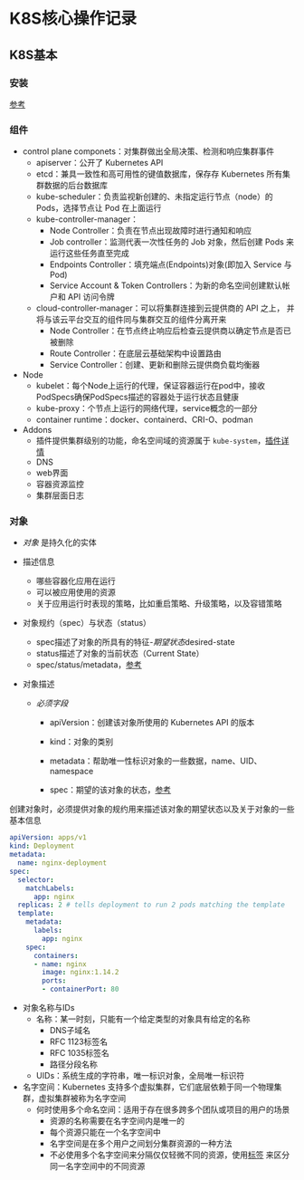 # K8S核心操作记录

## K8S基本

### 安装

[参考](https://kubernetes.io/zh/docs/tasks/tools/)

### 组件

- control plane componets：对集群做出全局决策、检测和响应集群事件
  - apiserver：公开了 Kubernetes API
  - etcd：兼具一致性和高可用性的键值数据库，保存存 Kubernetes 所有集群数据的后台数据库
  - kube-scheduler：负责监视新创建的、未指定运行节点（node）的 Pods，选择节点让 Pod 在上面运行
  - kube-controller-manager：
    - Node Controller：负责在节点出现故障时进行通知和响应
    - Job controller：监测代表一次性任务的 Job 对象，然后创建 Pods 来运行这些任务直至完成
    - Endpoints Controller：填充端点(Endpoints)对象(即加入 Service 与 Pod)
    - Service Account & Token Controllers：为新的命名空间创建默认帐户和 API 访问令牌
  - cloud-controller-manager：可以将集群连接到云提供商的 API 之上， 并将与该云平台交互的组件同与集群交互的组件分离开来
    - Node Controller：在节点终止响应后检查云提供商以确定节点是否已被删除
    - Route Controller：在底层云基础架构中设置路由
    - Service Controller：创建、更新和删除云提供商负载均衡器
- Node
  - kubelet：每个Node上运行的代理，保证容器运行在pod中，接收PodSpecs确保PodSpecs描述的容器处于运行状态且健康
  - kube-proxy：个节点上运行的网络代理，service概念的一部分
  - container runtime：docker、containerd、CRI-O、podman
- Addons
  - 插件提供集群级别的功能，命名空间域的资源属于 `kube-system`，[插件详情](https://kubernetes.io/zh/docs/concepts/cluster-administration/addons/)
  - DNS
  - web界面
  - 容器资源监控
  - 集群层面日志

### 对象

- *对象* 是持久化的实体
- 描述信息
  - 哪些容器化应用在运行
  - 可以被应用使用的资源
  - 关于应用运行时表现的策略，比如重启策略、升级策略，以及容错策略
- 对象规约（spec）与状态（status）
  - spec描述了对象的所具有的特征-*期望状态*desired-state
  - status描述了对象的当前状态（Current State）
  - spec/status/metadata，[参考](https://github.com/kubernetes/community/blob/master/contributors/devel/sig-architecture/api-conventions.md)

- 对象描述

  - *必须字段*

    - apiVersion：创建该对象所使用的 Kubernetes API 的版本

    - kind：对象的类别

    - metadata：帮助唯一性标识对象的一些数据，name、UID、namespace
    - spec：期望的该对象的状态，[参考](https://kubernetes.io/docs/reference/kubernetes-api/)

创建对象时，必须提供对象的规约用来描述该对象的期望状态以及关于对象的一些基本信息

```yaml
apiVersion: apps/v1
kind: Deployment
metadata:
  name: nginx-deployment
spec:
  selector:
    matchLabels:
      app: nginx
  replicas: 2 # tells deployment to run 2 pods matching the template
  template:
    metadata:
      labels:
        app: nginx
    spec:
      containers:
      - name: nginx
        image: nginx:1.14.2
        ports:
        - containerPort: 80
```



- 对象名称与IDs
  - 名称：某一时刻，只能有一个给定类型的对象具有给定的名称
    - DNS子域名
    - RFC 1123标签名
    - RFC 1035标签名
    - 路径分段名称
  - UIDs：系统生成的字符串，唯一标识对象，全局唯一标识符
- 名字空间：Kubernetes 支持多个虚拟集群，它们底层依赖于同一个物理集群，虚拟集群被称为名字空间
  - 何时使用多个命名空间：适用于存在很多跨多个团队或项目的用户的场景
    - 资源的名称需要在名字空间内是唯一的
    - 每个资源只能在一个名字空间中
    - 名字空间是在多个用户之间划分集群资源的一种方法
    - 不必使用多个名字空间来分隔仅仅轻微不同的资源，使用[标签](https://kubernetes.io/zh/docs/concepts/overview/working-with-objects/labels/) 来区分同一名字空间中的不同资源
